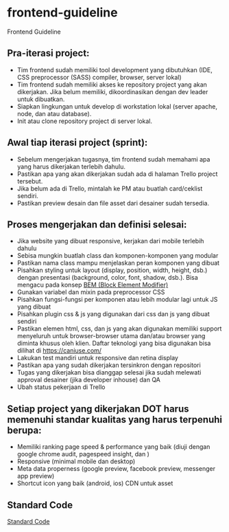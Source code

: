 # frontend-guideline
Frontend Guideline

## Pra-iterasi project:
- Tim frontend sudah memiliki tool development yang dibutuhkan (IDE, CSS preprocessor (SASS) compiler, browser, server lokal)
- Tim frontend sudah memiliki akses ke repository project yang akan dikerjakan. Jika belum memiliki, dikoordinasikan dengan dev leader untuk dibuatkan.
- Siapkan lingkungan untuk develop di workstation lokal (server apache, node, dan atau database). 
- Init atau clone repository project di server lokal. 

## Awal tiap iterasi project (sprint):
- Sebelum mengerjakan tugasnya, tim frontend sudah memahami apa yang harus dikerjakan terlebih dahulu.
- Pastikan apa yang akan dikerjakan sudah ada di halaman Trello project tersebut.
- Jika belum ada di Trello, mintalah ke PM atau buatlah card/ceklist sendiri.
- Pastikan preview desain dan file asset dari desainer sudah tersedia. 

## Proses mengerjakan dan definisi selesai:
- Jika website yang dibuat responsive, kerjakan dari mobile terlebih dahulu
- Sebisa mungkin buatlah class dan komponen-komponen yang modular
- Pastikan nama class mampu menjelaskan peran komponen yang dibuat
- Pisahkan styling untuk layout (display, position, width, height, dsb.) dengan presentasi (background, color, font, shadow, dsb.). Bisa mengacu pada konsep [BEM (Block Element Modifier)](https://en.bem.info/methodology/css/)
- Gunakan variabel dan mixin pada preprocessor CSS
- Pisahkan fungsi-fungsi per komponen atau lebih modular lagi untuk JS yang dibuat
- Pisahkan plugin css & js yang digunakan dari css dan js yang dibuat sendiri 
- Pastikan elemen html, css, dan js yang akan digunakan memiliki support menyeluruh untuk browser-browser utama dan/atau browser yang diminta khusus oleh klien. Daftar teknologi yang bisa digunakan bisa dilihat di https://caniuse.com/
- Lakukan test mandiri untuk responsive dan retina display
- Pastikan apa yang sudah dikerjakan tersinkron dengan repositori
- Tugas yang dikerjakan bisa dianggap selesai jika sudah melewati approval desainer (jika developer inhouse) dan QA
- Ubah status pekerjaan di Trello

## Setiap project yang dikerjakan DOT harus memenuhi standar kualitas yang harus terpenuhi berupa:
- Memiliki ranking page speed & performance yang baik (diuji dengan google chrome audit, pagespeed insight, dan )
- Responsive (minimal mobile dan desktop)
- Meta data properness (google preview, facebook preview, messenger app preview)
- Shortcut icon yang baik (android, ios)
CDN untuk asset

## Standard Code
[Standard Code](https://github.com/pt-dot/frontend-guideline/blob/master/StandardCode.md)
